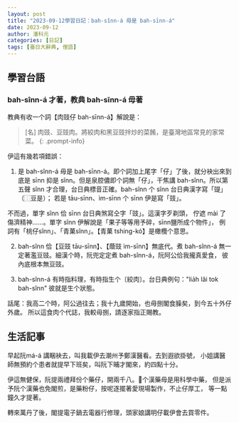 ```yaml
---
layout: post
title: "2023-09-12學習日記：bah-sînn-á 毋是 bah-sīnn-á"
date: 2023-09-12
author: 潘科元
categories: [日記]
tags: [臺日大辭典, 俚語]
---
```

## 學習台語

### bah-sînn-á 才著，教典 bah-sīnn-á 毋著

教典有收一个詞【肉豉仔 bah-sīnn-á】解說是：

> [名] 肉豉、豆豉肉。將絞肉和黑豆豉拌炒的菜餚，是臺灣地區常見的家常菜。
{: .prompt-info}

伊這有幾若項錯誤：

1. 是 bah-sînn-á 毋是 bah-sīnn-á。即个詞加上尾字「仔」了後，就分袂出來到底是
sīnn 抑是 sînn。但是泉腔儂即个詞無「仔」，干焦講 bah-sînn。所以第五聲 sînn
才合理，台日典標音正確。bah-sînn 个 sînn 台日典漢字寫「䜻」（⿰豆是）；
若是 tāu-sīnn、ìm-sīnn 个 sīnn 伊是寫「豉」。

不而過，單字 sînn 佮 sīnn 台日典煞寫仝字「豉」。這漢字歹剃頭，
佇遮 mài 了傷濟精神……。單字 sînn 伊解說是「果子等等用予碎，sīnn鹽所成个物件」，
例詞有「桃仔sînn」、「青菓sînn」。【青菓 tshing-kó】是橄欖个意思。

2. bah-sînn 佮【豆豉 tāu-sīnn】、【蔭豉 ìm-sīnn】無底代。煮 bah-sînn-á
無一定著濫豆豉。細漢个時，阮兜定定煮 bah-sînn-á，阮阿公佮我攏真愛食，
彼內底根本無豆豉。

3. bah-sînn-á 有時指料理，有時指生个〔絞肉〕。台日典例句："lia̍h lâi tok bah-sînn"
彼就是生个狀態。

話尾：我高二个時，阿公過往去；我十九歲開始，也毋捌閣食臊矣，到今五十外仔外歲。
所以這食肉个代誌，我較毋捌，請逐家指正賜教。

## 生活記事

早起阮má-á 講睏袂去，叫我載伊去潮州予鄭漢醫看。去到遐欲掛號，
小姐講醫師無預約个患者就提早下班矣，叫阮下晡才閣來，約四點十分。

伊這無健保，阮提兩禮拜份个藥仔，開兩千八。𪜶个漢藥毋是用科學中藥，
但是派予阮个漢藥也免閣煎，是藥粉仔，按呢逐擺著愛現場製作，不止仔厚工，
等一點鐘久才提著。

轉來萬丹了後，閣提電子鍋去電器行修理，頭家娘講明仔載伊會去買零件。

